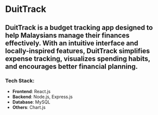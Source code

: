 # DuitTrack
## DuitTrack is a budget tracking app designed to help Malaysians manage their finances effectively. With an intuitive interface and locally-inspired features, DuitTrack simplifies expense tracking, visualizes spending habits, and encourages better financial planning.

### Tech Stack:
- **Frontend**: React.js
- **Backend**: Node.js, Express.js
- **Database**: MySQL
- **Others**: Chart.js

